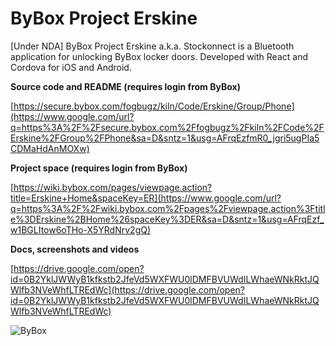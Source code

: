 # ByBox Project Erskine

[Under NDA] ByBox Project Erskine a.k.a. Stockonnect is a Bluetooth application for unlocking ByBox locker doors. Developed with React and Cordova for iOS and Android.

**Source code and README (requires login from ByBox)**

[https://secure.bybox.com/fogbugz/kiln/Code/Erskine/Group/Phone](https://www.google.com/url?q=https%3A%2F%2Fsecure.bybox.com%2Ffogbugz%2Fkiln%2FCode%2FErskine%2FGroup%2FPhone&sa=D&sntz=1&usg=AFrqEzfmR0_jgri5ugPIa5CDMaHdAnMOXw)

**Project space (requires login from ByBox)**

[https://wiki.bybox.com/pages/viewpage.action?title=Erskine+Home&spaceKey=ER](https://www.google.com/url?q=https%3A%2F%2Fwiki.bybox.com%2Fpages%2Fviewpage.action%3Ftitle%3DErskine%2BHome%26spaceKey%3DER&sa=D&sntz=1&usg=AFrqEzf_w1BGLItow6oTHo-X5YRdNrv2gQ)

**Docs, screenshots and videos**

[https://drive.google.com/open?id=0B2YklJWWyB1kfkstb2JfeVd5WXFWU0lDMFBVUWdILWhaeWNkRktJQWlfb3NVeWhfLTREdWc](https://drive.google.com/open?id=0B2YklJWWyB1kfkstb2JfeVd5WXFWU0lDMFBVUWdILWhaeWNkRktJQWlfb3NVeWhfLTREdWc)


![ByBox](https://cloud.githubusercontent.com/assets/753089/10689607/7b69643c-7974-11e5-81a2-b91dc4ffd691.png)
